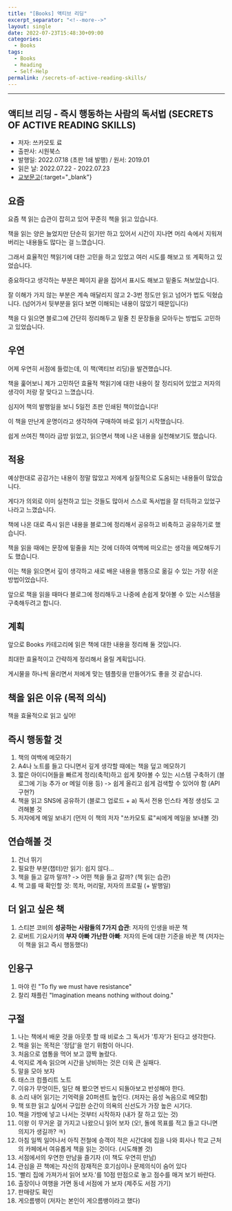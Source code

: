 ```yaml
---
title: "[Books] 액티브 리딩"
excerpt_separator: "<!--more-->"
layout: single
date: 2022-07-23T15:48:30+09:00
categories:
  - Books
tags:
  - Books
  - Reading
  - Self-Help
permalink: /secrets-of-active-reading-skills/
---
```

---

## 액티브 리딩 - 즉시 행동하는 사람의 독서법 (SECRETS OF ACTIVE READING SKILLS)
* 저자: 쓰카모토 료
* 출판사: 시원북스
* 발행일: 2022.07.18 (초판 1쇄 발행) / 원서: 2019.01
* 읽은 날: 2022.07.22 - 2022.07.23
* [교보문고](http://www.kyobobook.co.kr/product/detailViewKor.laf?mallGb=KOR&ejkGb=KOR&barcode=9791161506159&orderClick=SPY){:target="_blank"}

<!--more-->

## 요즘
요즘 책 읽는 습관이 잡히고 있어 꾸준히 책을 읽고 있습니다.

책을 읽는 양은 늘었지만 단순히 읽기만 하고 있어서 시간이 지나면 머리 속에서 지워져 버리는 내용들도 많다는 걸 느꼈습니다.

그래서 효율적인 책읽기에 대한 고민을 하고 있었고 여러 시도를 해보고 또 계획하고 있었습니다.

중요하다고 생각하는 부분은 페이지 끝을 접어서 표시도 해보고 밑줄도 쳐보았습니다.

잘 이해가 가지 않는 부분은 계속 매달리지 않고 2-3번 정도만 읽고 넘어가 법도 익혔습니다. (넘어가서 뒷부분을 읽다 보면 이해되는 내용이 많았기 때문입니다)

책을 다 읽으면 블로그에 간단히 정리해두고 밑줄 친 문장들을 모아두는 방법도 고민하고 있었습니다.

## 우연
어제 우연히 서점에 들렀는데, 이 책(액티브 리딩)을 발견했습니다.

책을 훑어보니 제가 고민하던 효율적 책읽기에 대한 내용이 잘 정리되어 있었고 저자의 생각이 저랑 잘 맞다고 느꼈습니다.

심지어 책의 발행일을 보니 5일전 초판 인쇄된 책이었습니다!

이 책을 만난게 운명이라고 생각하여 구매하여 바로 읽기 시작했습니다.

쉽게 쓰여진 책이라 금방 읽었고, 읽으면서 책에 나온 내용을 실천해보기도 했습니다.

## 적용
예상한대로 공감가는 내용이 정말 많았고 저에게 실질적으로 도움되는 내용들이 많았습니다.

게다가 의외로 이미 실천하고 있는 것들도 많아서 스스로 독서법을 잘 터득하고 있었구나라고 느꼈습니다.

책에 나온 대로 즉시 읽은 내용을 블로그에 정리해서 공유하고 비축하고 공유하기로 했습니다.

책을 읽을 때에는 문장에 밑줄을 치는 것에 더하여 여백에 떠오르는 생각을 메모해두기도 했습니다.

이는 책을 읽으면서 깊이 생각하고 새로 배운 내용을 행동으로 옮길 수 있는 가장 쉬운 방법이었습니다.

앞으로 책을 읽을 때마다 블로그에 정리해두고 나중에 손쉽게 찾아볼 수 있는 시스템을 구축해두려고 합니다.

## 계획
앞으로 Books 카테고리에 읽은 책에 대한 내용을 정리해 둘 것입니다.

최대한 효율적이고 간략하게 정리해서 올릴 계획입니다.

게시물을 하나씩 올리면서 저에게 맞는 템플릿을 만들어가도 좋을 것 같습니다.

## 책을 읽은 이유 (목적 의식)
책을 효율적으로 읽고 싶어!

## 즉시 행동할 것
1. 책의 여백에 메모하기
2. A4나 노트를 들고 다니면서 깊게 생각할 때에는 책을 덮고 메모하기
3. 짧은 아이디어들을 빠르게 정리(축적)하고 쉽게 찾아볼 수 있는 시스템 구축하기 (블로그에 기능 추가 or 메일 이용 등) -> 쉽게 올리고 쉽게 검색할 수 있어야 함 (API 구현?)
4. 책을 읽고 SNS에 공유하기 (블로그 업로드 + a) 독서 전용 인스타 계정 생성도 고려해볼 것
5. 저자에게 메일 보내기 (먼저 이 책의 저자 "쓰카모토 료"씨에게 메일을 보내볼 것)

## 연습해볼 것
1. 건너 뛰기
2. 필요한 부분(챕터)만 읽기: 쉽지 않다...
3. 책을 들고 갈까 말까? -> 어떤 책을 들고 갈까? (책 읽는 습관)
4. 책 고를 때 확인할 것: 목차, 머리말, 저자의 프로필 (+ 발행일)

## 더 읽고 싶은 책
1. 스티븐 코비의 **성공하는 사람들의 7가지 습관**: 저자의 인생을 바꾼 책
2. 로버트 기요사키의 **부자 아빠 가난한 아빠**: 저자의 돈에 대한 기준을 바꾼 책 (저자는 이 책을 읽고 즉시 행동했다)

## 인용구
1. 마야 린 "To fly we must have resistance"
2. 찰리 채플린 "Imagination means nothing without doing."

## 구절
1. 나는 책에서 배운 것을 아웃풋 할 때 비로소 그 독서가 '투자'가 된다고 생각한다.
2. 책을 읽는 목적은 '정답'을 얻기 위함이 아니다.
3. 처음으로 염통을 먹어 보고 깜짝 놀랐다.
4. 억지로 계속 읽으며 시간을 낭비하는 것은 더욱 큰 실패다.
5. 말을 모아 보자
6. 태스크 컴플리트 노트
7. 이유가 무엇이든, 일단 해 봤으면 반드시 되돌아보고 반성해야 한다.
8. 소리 내어 읽기는 기억력을 20퍼센트 높인다. (저자는 음성 녹음으로 메모함)
9. 책 또한 읽고 싶어서 구입한 순간이 의욕의 신선도가 가장 높은 시기다.
10. 책을 가방에 넣고 나서는 것부터 시작하자 (내가 잘 하고 있는 것)
11. 이왕 이 무거운 걸 가지고 나왔으니 읽어 보자 (오!, 돌에 목표를 적고 들고 다니면 의지가 생길까? ㅋ)
12. 아침 일찍 일어나서 아직 전철에 승객이 적은 시간대에 집을 나와 회사나 학교 근처의 카페에서 여유롭게 책을 읽는 것이다. (시도해볼 것)
13. 서점에서의 우연한 만남을 즐기자 (이 책도 우연히 만남)
14. 관심을 끈 책에는 자신의 잠재적은 호기심이나 문제의식이 숨어 있다
15. '빨리 집에 가져가서 읽어 보자.'를 10점 만점으로 놓고 점수를 매겨 보기 바란다.
16. 출장이나 여행을 가면 동네 서점에 가 보자 (제주도 서점 가기)
17. 판매량도 확인
18. 게으름뱅이 (저자는 본인이 게으름뱅이라고 했다)
